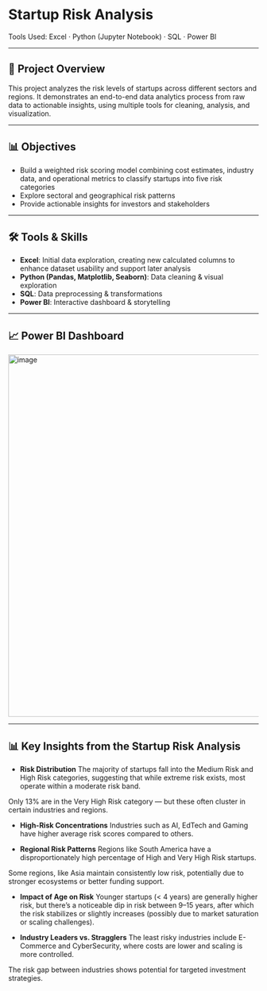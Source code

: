 # Startup Risk Analysis

Tools Used: Excel · Python (Jupyter Notebook) · SQL · Power BI

---

## 📌 Project Overview
This project analyzes the risk levels of startups across different sectors and regions.
It demonstrates an end-to-end data analytics process from raw data to actionable insights, using multiple tools for cleaning, analysis, and visualization.

---

## 📊 Objectives
- Build a weighted risk scoring model combining cost estimates, industry data, and operational metrics to classify startups into five risk categories
- Explore sectoral and geographical risk patterns
- Provide actionable insights for investors and stakeholders

---

## 🛠 Tools & Skills
- **Excel**: Initial data exploration, creating new calculated columns to enhance dataset usability and support later analysis
- **Python (Pandas, Matplotlib, Seaborn)**: Data cleaning & visual exploration
- **SQL**: Data preprocessing & transformations
- **Power BI**: Interactive dashboard & storytelling

---

## 📈 Power BI Dashboard
<img width="1300" height="730" alt="image" src="https://github.com/user-attachments/assets/30e5c9bf-7d58-4aa0-8f1f-5a88412b244f" />

---

## 📊 Key Insights from the Startup Risk Analysis
- **Risk Distribution**
The majority of startups fall into the Medium Risk and High Risk categories, suggesting that while extreme risk exists, most operate within a moderate risk band.

Only 13% are in the Very High Risk category — but these often cluster in certain industries and regions.

- **High-Risk Concentrations**
Industries such as AI, EdTech and Gaming have higher average risk scores compared to others.

- **Regional Risk Patterns**
Regions like South America have a disproportionately high percentage of High and Very High Risk startups.

Some regions, like Asia maintain consistently low risk, potentially due to stronger ecosystems or better funding support.

- **Impact of Age on Risk**
Younger startups (< 4 years) are generally higher risk, but there’s a noticeable dip in risk between 9–15 years, after which the risk stabilizes or slightly increases (possibly due to market saturation or scaling challenges).

- **Industry Leaders vs. Stragglers**
The least risky industries include E-Commerce and CyberSecurity, where costs are lower and scaling is more controlled.

The risk gap between industries shows potential for targeted investment strategies.
